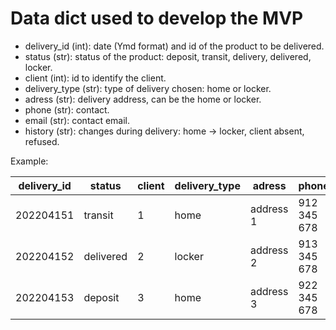 # Data dict used to develop the MVP

- delivery_id (int): date (Ymd format) and id of the product to be delivered.
- status (str): status of the product: deposit, transit, delivery, delivered, locker.
- client (int): id to identify the client.
- delivery_type (str): type of delivery chosen: home or locker.
- adress (str): delivery address, can be the home or locker.
- phone (str): contact.
- email (str): contact email.
- history (str): changes during delivery: home -> locker, client absent, refused.

Example:

| delivery_id | status    | client | delivery_type | adress    | phone       | email             | history |
|-------------|-----------|--------|---------------|-----------|-------------|-------------------|---------|
| 202204151  | transit   | 1      | home          | address 1 | 912 345 678 | email@gmail.com   |         |
| 202204152  | delivered | 2      | locker        | address 2 | 913 345 678 | client2@sapo.pt   |         |
| 202204153  | deposit   | 3      | home          | address 3 | 922 345 678 | client3@gmail.com | refused |
